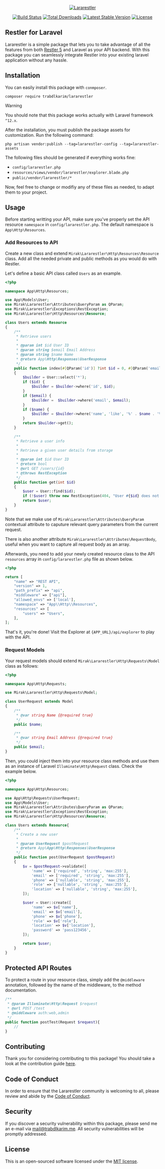 <p align="center"><a href="https://laravel.com" target="_blank"><img src="https://raw.githubusercontent.com/trabdlkarim/assets/main/lararestler/preview.png" alt="Lararestler"></a></p>

<p align="center">
<a href="https://github.com/laravel/framework/actions"><img src="https://github.com/laravel/framework/workflows/tests/badge.svg" alt="Build Status"></a>
<a href="https://packagist.org/packages/trabdlkarim/lararestler"><img src="https://img.shields.io/packagist/dt/laravel/framework" alt="Total Downloads"></a>
<a href="https://packagist.org/packages/trabdlkarim/lararestler"><img src="https://img.shields.io/packagist/v/laravel/framework" alt="Latest Stable Version"></a>
<a href="https://packagist.org/packages/trabdlkarim/lararestler"><img src="https://img.shields.io/packagist/l/laravel/framework" alt="License"></a>
</p>

## Restler for Laravel

Lararestler is a simple package that lets you to take advantage of all the features from both [Restler 5](https://restler5.luracast.com/) and Laravel as your API backend. With this package you can seamlessly integrate Restler into your existing laravel application without any hassle.

## Installation

You can easily install this package with `conmposer`.

```shell
composer require trabdlkarim/lararestler
```

> [!WARNING]
> You should note that this package works actually with Laravel framework `^12.x`.

After the installation, you must publish the package assets for customization. Run the following command:

```shell
php artisan vendor:publish --tag=lararestler-config --tag=lararestler-assets
```

The following files should be generated if everything works fine:

- `config/lararestler.php`
- `resources/views/vendor/lararestler/explorer.blade.php`
- `public/vendor/lararestler/*`

Now, feel free to change or modifiy any of these files as needed, to adapt them to your project.

## Usage

Before starting writting your API, make sure you've properly set the API resource `namespace` in `config/lararestler.php`.
The default namespace is `App\Http\Resources`.

### Add Resources to API

Create a new class and extend `Mirak\Lararestler\Http\Resources\Resource` class.
Add all the needed private and public methods as you would do with Restler.

Let's define a basic API class called `Users` as an example.

```php
<?php

namespace App\Http\Resources;

use App\Models\User;
use Mirak\Lararestler\Attributes\QueryParam as QParam;
use Mirak\Lararestler\Exceptions\RestException;
use Mirak\Lararestler\Http\Resources\Resource;

class Users extends Resource
{
    /**
     * Retrieve users
     * 
     * @param int $id User ID
     * @param string $email Email Address
     * @param string $name Name
     * @return App\Http\Responses\UserResponse
     */
    public function index(#[QParam('id')] ?int $id = 0, #[QParam('email')] ?string $email = '', #[QParam('name')] ?string $name = '')
    {
        $builder = User::select('*');
        if ($id) {
            $builder = $builder->where('id', $id);
        }
        if ($email) {
            $builder =  $builder->where('email', $email);
        }
        if ($name) {
            $builder = $builder->where('name', 'like', '%' . $name . '%');
        }
        return $builder->get();
    }

    /**
     * Retrieve a user info
     * 
     * Retrieve a given user details from storage
     * 
     * @param int $id User ID
     * @return bool
     * @url GET /users/{id}
     * @throws RestException
     */
    public function get(int $id)
    {
        $user = User::find($id);
        if (!$user) throw new RestException(404, "User #{$id} does not exist.");
        return $user;
    }
}
```

Note that we make use of `Mirak\Lararestler\Attributes\QueryParam` contextual attribute to caputure relevant query parameters from the current request.

There is also another attribute `Mirak\Lararestler\Attributes\RequestBody`, useful when you want to capture all request body as an array.

Afterwards, you need to add your newly created resource class to the API `resources` array in `config/lararestler.php` file as shown below.

```php
<?php

return [
    "name" => "REST API",
    "version" => 1,
    "path_prefix" => "api",
    "middleware" => ["api"],
    "allowed_envs" => ['local'],
    "namespace" => "App\\Http\\Resources",
    "resources" => [
        "users" => "Users",
    ],
];
```

That's it, you're done! Visit the Explorer at `{APP_URL}/api/explorer` to play with the API.

### Request Models

Your request models should extend `Mirak\Lararestler\Http\Requests\Model` class as follows:

```php
<?php

namespace App\Http\Requests;

use Mirak\Lararestler\Http\Requests\Model;

class UserRequest extends Model
{
    /**
     * @var string Name {@required true}
     */
    public $name;

    /**
     * @var string Email Address {@required true}
     */
    public $email;
}
```

Then, you could inject them into your resource class methods and use them as an instance of Laravel `Illuminate\Http\Request` class.
Check the example below.

```php
<?php

namespace App\Http\Resources;

use App\Http\Requests\UserRequest;
use App\Models\User;
use Mirak\Lararestler\Attributes\QueryParam as QParam;
use Mirak\Lararestler\Exceptions\RestException;
use Mirak\Lararestler\Http\Resources\Resource;

class Users extends Resource{
    /**
     * Create a new user
     * 
     * @param UserRequest $postRequest
     * @return App\App\Http\Responses\UserResponse
     */
    public function post(UserRequest $postRequest)
    {
        $v = $postRequest->validate([
            'name' => ['required', 'string', 'max:255'],
            'email' => ['required', 'string', 'max:255'],
            'phone' => ['nullable', 'string', 'max:255'],
            'role' => ['nullable', 'string', 'max:255'],
            'location' => ['nullable', 'string', 'max:255'],
        ]);

        $user = User::create([
            'name' => $v['name'],
            'email' => $v['email'],
            'phone' => $v['phone'],
            'role' => $v['role'],
            'location' => $v['location'],
            'password' => 'pass123456',
        ]);

        return $user;
    }
}
```

## Protected API Routes

To protect a route in your resource class, simply add the `@middleware` annotation, followed by the name of the middleware, to the method documentation.

```php
/**
 * @param Illuminate\Http\Request $request
 * @url POST /test
 * @middleware auth:web,admin
 */
public function postTest(Request $request){
    //
}
```

## Contributing

Thank you for considering contributing to this package! You should take a look at the contribution guide [here](https://laravel.com/docs/contributions).

## Code of Conduct

In order to ensure that the Lararestler community is welcoming to all, please review and abide by the [Code of Conduct](https://laravel.com/docs/contributions#code-of-conduct).

## Security

If you discover a security vulnerability within this package, please send me an e-mail via [mail@trabdlkarim.me](mailto:mail@trabdlkarim.me). All security vulnerabilities will be promptly addressed.

## License

This is an open-sourced software licensed under the [MIT license](https://opensource.org/licenses/MIT).
